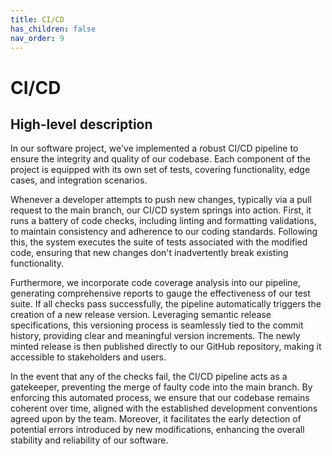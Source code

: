 ```yaml
---
title: CI/CD
has_children: false
nav_order: 9
---
```


# CI/CD

## High-level description

In our software project, we've implemented a robust CI/CD pipeline to ensure the integrity and quality of our codebase. Each component of the project is equipped with its own set of tests, covering functionality, edge cases, and integration scenarios.

Whenever a developer attempts to push new changes, typically via a pull request to the main branch, our CI/CD system springs into action. First, it runs a battery of code checks, including linting and formatting validations, to maintain consistency and adherence to our coding standards. Following this, the system executes the suite of tests associated with the modified code, ensuring that new changes don't inadvertently break existing functionality.

Furthermore, we incorporate code coverage analysis into our pipeline, generating comprehensive reports to gauge the effectiveness of our test suite. If all checks pass successfully, the pipeline automatically triggers the creation of a new release version. Leveraging semantic release specifications, this versioning process is seamlessly tied to the commit history, providing clear and meaningful version increments. The newly minted release is then published directly to our GitHub repository, making it accessible to stakeholders and users.

In the event that any of the checks fail, the CI/CD pipeline acts as a gatekeeper, preventing the merge of faulty code into the main branch. By enforcing this automated process, we ensure that our codebase remains coherent over time, aligned with the established development conventions agreed upon by the team. Moreover, it facilitates the early detection of potential errors introduced by new modifications, enhancing the overall stability and reliability of our software.

